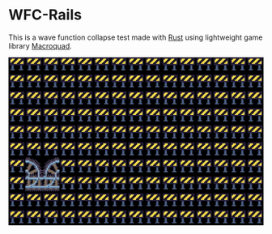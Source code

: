 # WFC-Rails

This is a wave function collapse test made with [Rust](https://www.rust-lang.org/) using lightweight game library [Macroquad](https://macroquad.rs/).

![](wfc-rails.preview.gif)
